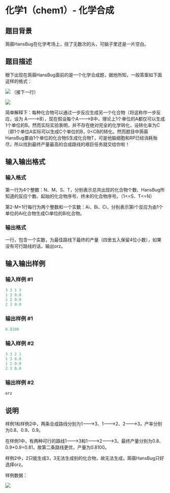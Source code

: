 # 化学1（chem1）- 化学合成

## 题目背景

蒟蒻HansBug在化学考场上，挠了无数次的头，可脑子里还是一片空白。

## 题目描述

眼下出现在蒟蒻HansBug面前的是一个化学合成题，据他所知，一般答案如下面这样的格式：

![](https://cdn.luogu.com.cn/upload/pic/2223.png) （接下一行）

![](https://cdn.luogu.com.cn/upload/pic/2221.png)

简单解释下：每种化合物可以通过一步反应生成另一个化合物（将这称作一步反应，设为 A--->B），现在假设每个A--->B中，理论上1个单位的A都仅可以生成1个单位的B。然而实际实验表明，并不存在绝对完全的化学转化，设转化率为C（即1个单位A实际可以生成C个单位的B，0<CB的转化。然而题目中蒟蒻HansBug要由1个单位的化合物S生成化合物T，可是他脑细胞和RP已经消耗殆尽，所以找到最终产量最高的合成路线的艰巨任务就交给你啦！

## 输入输出格式

### 输入格式

第一行为4个整数：N、M、S、T，分别表示总共出现的化合物个数、HansBug所知道的反应个数、起始的化合物序号、终末的化合物序号。（1<=S、T<=N）

第2-M+1行每行为两个整数和一个实数：Ai、Bi、Ci，分别表示第i个反应为由1个单位的Ai化合物生成Ci单位的Bi化合物。

### 输出格式

一行，包含一个实数，为最佳路线下最终的产量（四舍五入保留4位小数），如果没有可行路线的话，输出orz。

## 输入输出样例

### 输入样例 #1

```cpp
3 3 1 3
1 3 0.8
1 2 0.9
2 3 0.9

```
### 输出样例 #1

```cpp
0.8100
```


### 输入样例 #2

```cpp
3 3 2 1
1 3 0.8
1 2 0.9
2 3 0.9

```
### 输出样例 #2

```cpp
orz
```


## 说明

样例1和样例2中，两条合成路线分别为1--->3、1--->2、2--->3，产率分别为0.8、0.9、0.9。

在样例1中，有两种可行的路线1--->3和1--->2--->3，最终产量分别为0.8、0.9\*0.9=0.81，故第二条路线更优，产量为0.8100。

样例2中，2只能生成3，3无法生成别的化合物，故无法生成，蒟蒻HansBug只好选择orz。

样例数据：

![](https://cdn.luogu.com.cn/upload/pic/2220.png)

